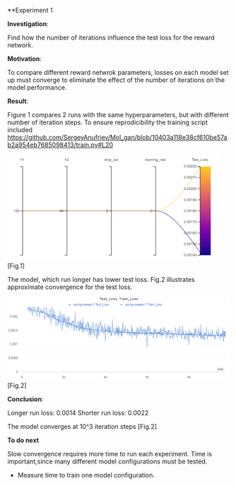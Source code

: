 
**Experiment 1

**Investigation**:

Find how the number of iterations influence the test loss for the reward network. 

**Motivation**: 

To compare different reward netwrok parameters, losses on each model set up must converge to eliminate the effect of the number of iterations on the model performance. 

**Result**: 

Figure 1 compares 2 runs with the same hyperparameters, but with different number of iteration steps. To ensure reprodicibility the training script included https://github.com/SergeyAnufriev/Mol_gan/blob/10403a118e38cf610be57ab2a954eb7685098413/train.py#L20

![alt text](https://github.com/SergeyAnufriev/Mol_gan/blob/master/figures/Fig.1.png)
[Fig.1]

The model, which run longer has lower test loss. Fig.2 illustrates approximate convergence for the test loss. 

![alt text](https://github.com/SergeyAnufriev/Mol_gan/blob/master/figures/Fig2.png)
[Fig.2]

**Conclusion**:

Longer  run loss: 0.0014
Shorter run loss: 0.0022

The model converges at 10^3 iteration steps [Fig.2] 

**To do next**

Slow convergence requires more time to run each experiment. Time is important,since many different model configurations must be tested. 

* Measure time to train one model configuration. 
